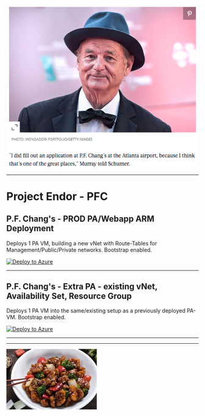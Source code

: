 ![Kung Pao](bill.png)

* * *

# Project Endor - PFC

## P.F. Chang's - PROD PA/Webapp ARM Deployment
Deploys 1 PA VM, building a new vNet with Route-Tables for Management/Public/Private networks. Bootstrap enabled.

[![Deploy to Azure](https://aka.ms/deploytoazurebutton)](https://portal.azure.com/#create/Microsoft.Template/uri/https%3A%2F%2Fcnetpalopublic.blob.core.windows.net%2Farm-public%2Fpfc.json)
* * *
## P.F. Chang's - Extra PA - existing vNet, Availability Set, Resource Group
Deploys 1 PA VM into the same/existing setup as a previously deployed PA-VM. Bootstrap enabled.

[![Deploy to Azure](https://aka.ms/deploytoazurebutton)](https://portal.azure.com/#create/Microsoft.Template/uri/https%3A%2F%2Fraw.githubusercontent.com%2Fglspi%2FPA%2Fmaster%2FAzure-PA%2Fcnet-pa%2Fpfc-pa2.json)
* * *

* * *

![Sesame](sesame.jpg)
